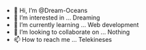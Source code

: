 - 👋 Hi, I’m @Dream-Oceans
- 👀 I’m interested in ... Dreaming
- 🌱 I’m currently learning ... Web development
- 💞️ I’m looking to collaborate on ... Nothing
- 📫 How to reach me ... Telekineses

<!---
Dream-Oceans/Dream-Oceans is a ✨ special ✨ repository because its `README.md` (this file) appears on your GitHub profile.
You can click the Preview link to take a look at your changes.
--->
